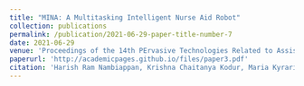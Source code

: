 ```yaml
---
title: "MINA: A Multitasking Intelligent Nurse Aid Robot"
collection: publications
permalink: /publication/2021-06-29-paper-title-number-7
date: 2021-06-29
venue: 'Proceedings of the 14th PErvasive Technologies Related to Assistive Environments Conference'
paperurl: 'http://academicpages.github.io/files/paper3.pdf'
citation: 'Harish Ram Nambiappan, Krishna Chaitanya Kodur, Maria Kyrarini, Fillia Makedon, and Nicholas Gans. "MINA: A Multitasking Intelligent Nurse Aid Robot." In Proceedings of the 14th PErvasive Technologies Related to Assistive Environments Conference, pp. 266-267. ACM. 2021.'
---
```

